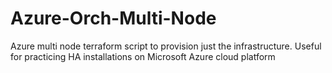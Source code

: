 # Azure-Orch-Multi-Node
Azure multi node terraform script to provision just the infrastructure. Useful for practicing HA installations on Microsoft Azure cloud platform
